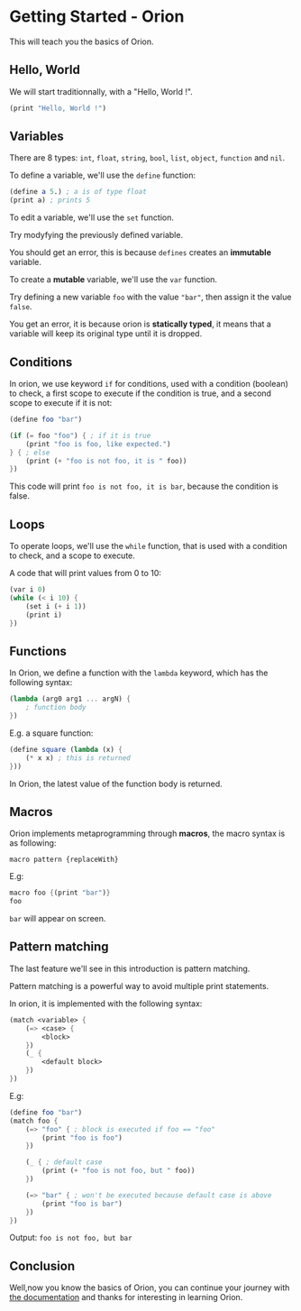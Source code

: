 # Getting Started - Orion

This will teach you the basics of Orion.

## Hello, World

We will start traditionnally, with a "Hello, World !".

```scheme
(print "Hello, World !")
```

## Variables

There are 8 types: `int`, `float`, `string`, `bool`, `list`, `object`, `function` and `nil`.

To define a variable, we'll use the `define` function:

```scheme
(define a 5.) ; a is of type float
(print a) ; prints 5
```

To edit a variable, we'll use the `set` function.

Try modyfying the previously defined variable.

You should get an error, this is because `defines` creates an **immutable** variable.

To create a **mutable** variable, we'll use the `var` function.

Try defining a new variable `foo` with the value `"bar"`, then assign it the value `false`.

You get an error, it is because orion is **statically typed**, it means that a variable will keep its original type until it is dropped.

## Conditions

In orion, we use keyword `if` for conditions, used with a condition (boolean) to check, a first scope to execute if the condition is true, and a second scope to execute if it is not:

```scheme
(define foo "bar")

(if (= foo "foo") { ; if it is true
    (print "foo is foo, like expected.")
} { ; else
    (print (+ "foo is not foo, it is " foo))
})
```

This code will print `foo is not foo, it is bar`, because the condition is false.

## Loops

To operate loops, we'll use the `while` function, that is used with a condition to check, and a scope to execute.

A code that will print values from 0 to 10:

```scheme
(var i 0)
(while (< i 10) {
    (set i (+ i 1))
    (print i)
})
```

## Functions

In Orion, we define a function with the `lambda` keyword, which has the following syntax:

```scheme
(lambda (arg0 arg1 ... argN) {
    ; function body
})
```

E.g. a square function:

```scheme
(define square (lambda (x) {
    (* x x) ; this is returned
}))
```

In Orion, the latest value of the function body is returned.

## Macros

Orion implements metaprogramming through **macros**, the macro syntax is as following:

```
macro pattern {replaceWith}
```

E.g:

```scheme
macro foo {(print "bar")}
foo
```

`bar` will appear on screen.

## Pattern matching

The last feature we'll see in this introduction is pattern matching.

Pattern matching is a powerful way to avoid multiple print statements.

In orion, it is implemented with the following syntax:

```scheme
(match <variable> {
    (=> <case> {
        <block>
    })
    (_ {
        <default block>
    })
})
```

E.g:

```scheme
(define foo "bar")
(match foo {
    (=> "foo" { ; block is executed if foo == "foo"
        (print "foo is foo")
    })

    (_ { ; default case
        (print (+ "foo is not foo, but " foo))
    })

    (=> "bar" { ; won't be executed because default case is above
        (print "foo is bar")
    })
})
```

Output: `foo is not foo, but bar`


## Conclusion

Well,now you know the basics of Orion, you can continue your journey with [the documentation](https://github.com/wafelack/orion-lang/wiki) and thanks for interesting in learning Orion.
